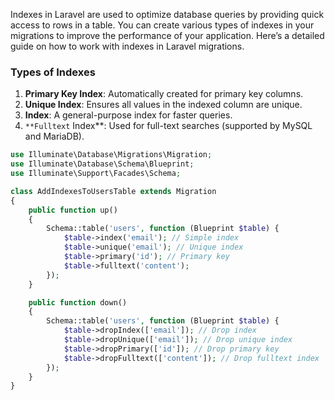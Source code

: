Indexes in Laravel are used to optimize database queries by providing quick access to rows in a table. You can create various types of indexes in your migrations to improve the performance of your application. Here’s a detailed guide on how to work with indexes in Laravel migrations.
### Types of Indexes
1. **Primary Key Index**: Automatically created for primary key columns.
2. **Unique Index**: Ensures all values in the indexed column are unique.
3. **Index**: A general-purpose index for faster queries.
4. `**Fulltext` Index**: Used for full-text searches (supported by MySQL and MariaDB).

```php
use Illuminate\Database\Migrations\Migration;
use Illuminate\Database\Schema\Blueprint;
use Illuminate\Support\Facades\Schema;

class AddIndexesToUsersTable extends Migration
{
    public function up()
    {
        Schema::table('users', function (Blueprint $table) {
            $table->index('email'); // Simple index
            $table->unique('email'); // Unique index
            $table->primary('id'); // Primary key
            $table->fulltext('content');
        });
    }

    public function down()
    {
        Schema::table('users', function (Blueprint $table) {
            $table->dropIndex(['email']); // Drop index
            $table->dropUnique(['email']); // Drop unique index
            $table->dropPrimary(['id']); // Drop primary key
            $table->dropFulltext(['content']); // Drop fulltext index
        });
    }
}

```